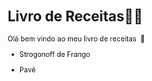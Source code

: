 # Livro de Receitas:man_cook:

Olá bem vindo ao meu livro de receitas​ ​​ :wave:

- Strogonoff de Frango

- Pavê